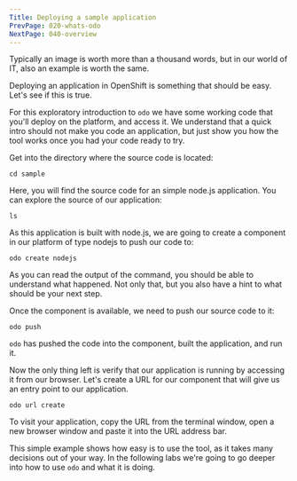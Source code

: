 ```yaml
---
Title: Deploying a sample application
PrevPage: 020-whats-odo
NextPage: 040-overview
---
```


Typically an image is worth more than a thousand words, but in our world of IT, also an example is worth the same.

Deploying an application in OpenShift is something that should be easy. Let's see if this is true.

For this exploratory introduction to `odo` we have some working code that you'll deploy on the platform, and access it. We understand that a quick intro should not make you code an application, but just show you how the tool works once you had your code ready to try.

Get into the directory where the source code is located:

```execute-1
cd sample
```

Here, you will find the source code for an simple node.js application. You can explore the source of our application:

```execute-1
ls
```

As this application is built with node.js, we are going to create a component in our platform of type nodejs to push our code to:

```execute-1
odo create nodejs
```

As you can read the output of the command, you should be able to understand what happened. Not only that, but you also have a hint to what should be your next step.

Once the component is available, we need to push our source code to it:

```execute-1
odo push
```

`odo` has pushed the code into the component, built the application, and run it.

Now the only thing left is verify that our application is running by accessing it from our browser. Let's create a URL for our component that will give us an entry point to our application.

```execute-1
odo url create
```

To visit your application, copy the URL from the terminal window, open a new browser window and paste it into the URL address bar.

This simple example shows how easy is to use the tool, as it takes many decisions out of your way. In the following labs we're going to go deeper into how to use `odo` and what it is doing.

